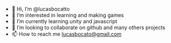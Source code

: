 - 👋 Hi, I’m @lucasbocatto
- 👀 I’m interested in learning and making games
- 🌱 I’m currently learning unity and javascript
- 💞️ I’m looking to collaborate on github and many others projects
- 📫 How to reach me lucasbocato@gmail.com

<!---
lucasbocatto/lucasbocatto is a ✨ special ✨ repository because its `README.md` (this file) appears on your GitHub profile.
You can click the Preview link to take a look at your changes.
--->
